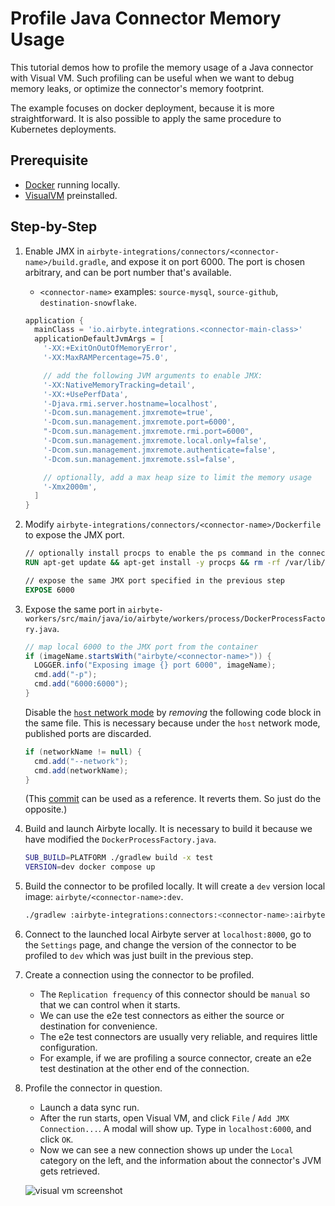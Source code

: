 # Profile Java Connector Memory Usage

This tutorial demos how to profile the memory usage of a Java connector with Visual VM. Such profiling can be useful when we want to debug memory leaks, or optimize the connector's memory footprint.

The example focuses on docker deployment, because it is more straightforward. It is also possible to apply the same procedure to Kubernetes deployments.

## Prerequisite
- [Docker](https://www.docker.com/products/personal) running locally.
- [VisualVM](https://visualvm.github.io/) preinstalled.

## Step-by-Step
1. Enable JMX in `airbyte-integrations/connectors/<connector-name>/build.gradle`, and expose it on port 6000. The port is chosen arbitrary, and can be port number that's available.
    - `<connector-name>` examples: `source-mysql`, `source-github`,  `destination-snowflake`.

    ```groovy
    application {
      mainClass = 'io.airbyte.integrations.<connector-main-class>'
      applicationDefaultJvmArgs = [
        '-XX:+ExitOnOutOfMemoryError',
        '-XX:MaxRAMPercentage=75.0',

        // add the following JVM arguments to enable JMX:
        '-XX:NativeMemoryTracking=detail',
        '-XX:+UsePerfData',
        '-Djava.rmi.server.hostname=localhost',
        '-Dcom.sun.management.jmxremote=true',
        '-Dcom.sun.management.jmxremote.port=6000',
        "-Dcom.sun.management.jmxremote.rmi.port=6000",
        '-Dcom.sun.management.jmxremote.local.only=false',
        '-Dcom.sun.management.jmxremote.authenticate=false',
        '-Dcom.sun.management.jmxremote.ssl=false',

        // optionally, add a max heap size to limit the memory usage
        '-Xmx2000m',
      ]
   }
   ```

2. Modify `airbyte-integrations/connectors/<connector-name>/Dockerfile` to expose the JMX port.

    ```dockerfile
    // optionally install procps to enable the ps command in the connector container
    RUN apt-get update && apt-get install -y procps && rm -rf /var/lib/apt/lists/*

    // expose the same JMX port specified in the previous step
    EXPOSE 6000
    ```

3. Expose the same port in `airbyte-workers/src/main/java/io/airbyte/workers/process/DockerProcessFactory.java`.

    ```java
    // map local 6000 to the JMX port from the container
    if (imageName.startsWith("airbyte/<connector-name>")) {
      LOGGER.info("Exposing image {} port 6000", imageName);
      cmd.add("-p");
      cmd.add("6000:6000");
    }
    ```

    Disable the [`host` network mode](https://docs.docker.com/network/host/) by _removing_ the following code block in the same file. This is necessary because under the `host` network mode, published ports are discarded.

    ```java
    if (networkName != null) {
      cmd.add("--network");
      cmd.add(networkName);
    }
    ```

   (This [commit](https://github.com/airbytehq/airbyte/pull/10394/commits/097ec57869a64027f5b7858aa8bb9575844e8b76) can be used as a reference. It reverts them. So just do the opposite.)

4. Build and launch Airbyte locally. It is necessary to build it because we have modified the `DockerProcessFactory.java`.

    ```sh
    SUB_BUILD=PLATFORM ./gradlew build -x test
    VERSION=dev docker compose up
    ```

5. Build the connector to be profiled locally. It will create a `dev` version local image: `airbyte/<connector-name>:dev`.

    ```sh
    ./gradlew :airbyte-integrations:connectors:<connector-name>:airbyteDocker
    ```

6. Connect to the launched local Airbyte server at `localhost:8000`, go to the `Settings` page, and change the version of the connector to be profiled to `dev` which was just built in the previous step.

7. Create a connection using the connector to be profiled.
    - The `Replication frequency` of this connector should be `manual` so that we can control when it starts.
    - We can use the e2e test connectors as either the source or destination for convenience.
    - The e2e test connectors are usually very reliable, and requires little configuration.
    - For example, if we are profiling a source connector, create an e2e test destination at the other end of the connection.

8. Profile the connector in question.
    - Launch a data sync run.
    - After the run starts, open Visual VM, and click `File` / `Add JMX Connection...`. A modal will show up. Type in `localhost:6000`, and click `OK`.
    - Now we can see a new connection shows up under the `Local` category on the left, and the information about the connector's JVM gets retrieved.

    ![visual vm screenshot](https://visualvm.github.io/images/visualvm_screenshot_20.png)
